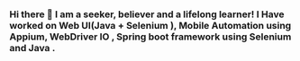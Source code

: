 ### Hi there 👋 I am a seeker, believer and a lifelong learner! I Have worked on Web UI(Java + Selenium ), Mobile Automation using Appium, WebDriver IO , Spring boot framework using Selenium and Java .

<!--
**dwivediswapnil/dwivediswapnil** is a ✨ _special_ ✨ repository because its `README.md` (this file) appears on your GitHub profile.

Here are some ideas to get you started:

- 🔭 I’m currently working on Advertising domain(Spring boot framework using Selenium and Java).
- 🌱 I’m currently learning.
- 💬 Ask me if you feel i can help you with your questions.
- 📫 How to reach me: s21dwivedi@gmail.com
- 😄 Pronouns: He/Him
- ⚡ Fun fact: I can sing wrong lyrics with utmost confidence.
-->
